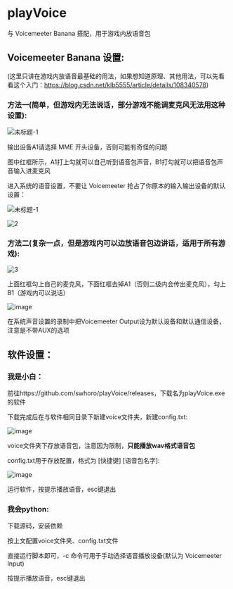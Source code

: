 # playVoice

与 Voicemeeter Banana 搭配，用于游戏内放语音包

## Voicemeeter Banana 设置:

(这里只讲在游戏内放语音最基础的用法，如果想知道原理、其他用法，可以先看看这个入门：https://blog.csdn.net/klb5555/article/details/108340578)

### 方法一(简单，但游戏内无法说话，部分游戏不能调麦克风无法用这种设置):

![未标题-1](https://user-images.githubusercontent.com/34229589/188122150-b7d7fe8d-06d7-4ef3-89c2-48d1d038b067.png)

输出设备A1请选择 MME 开头设备，否则可能有奇怪的问题

图中红框所示，A1打上勾就可以自己听到语音包声音，B1打勾就可以把语音包声音输入进麦克风

进入系统的语音设置，不要让 Voicemeeter 抢占了你原本的输入输出设备的默认设置：

![未标题-1](https://user-images.githubusercontent.com/34229589/188123028-ff9ed6d7-fb39-4f25-958e-834aa61cb267.png)

![2](https://user-images.githubusercontent.com/34229589/188123205-2eb03621-a517-4617-aed0-89539458dcbf.png)

### 方法二(复杂一点，但是游戏内可以边放语音包边讲话，适用于所有游戏):

![3](https://user-images.githubusercontent.com/34229589/188124125-4bb43b96-06bd-4d48-8229-aff8ace37e95.png)

上面红框勾上自己的麦克风，下面红框去掉A1（否则二级内会传出麦克风），勾上B1（游戏内可以说话）

![image](https://user-images.githubusercontent.com/34229589/188124296-ef85b9dc-4716-4200-a791-5329e18f3508.png)

在系统声音设置的录制中把Voicemeeter Output设为默认设备和默认通信设备，注意是不带AUX的选项

## 软件设置：

### 我是小白：

前往https://github.com/swhoro/playVoice/releases，下载名为playVoice.exe的软件

下载完成后在与软件相同目录下新建voice文件夹，新建config.txt:

![image](https://user-images.githubusercontent.com/34229589/188124999-3eb72dfa-6bd8-4cc8-a9a0-e23ee93f1262.png)

voice文件夹下存放语音包，注意因为限制，**只能播放wav格式语音包**

config.txt用于存放配置，格式为 [快捷键] [语音包名字]:

![image](https://user-images.githubusercontent.com/34229589/188125401-b85bea8b-0700-4f0e-aaf5-cc8a149fc7a0.png)

运行软件，按提示播放语音，esc键退出

### 我会python:

下载源码，安装依赖

按上文配置voice文件夹、config.txt文件

直接运行脚本即可，-c 命令可用于手动选择语音播放设备(默认为 Voicemeeter Input)

按提示播放语音，esc键退出
